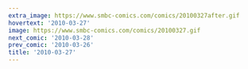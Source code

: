 ```yaml
---
extra_image: https://www.smbc-comics.com/comics/20100327after.gif
hovertext: '2010-03-27'
image: https://www.smbc-comics.com/comics/20100327.gif
next_comic: '2010-03-28'
prev_comic: '2010-03-26'
title: '2010-03-27'
---
```


